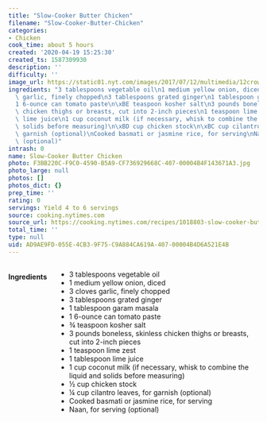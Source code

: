 ```yaml
---
title: "Slow-Cooker Butter Chicken"
filename: "Slow-Cooker-Butter-Chicken"
categories:
- Chicken
cook_time: about 5 hours
created: '2020-04-19 15:25:30'
created_ts: 1587309930
description: ''
difficulty: ''
image_url: https://static01.nyt.com/images/2017/07/12/multimedia/12crowdrex-copy/12crowdrex-articleLarge.jpg
ingredients: "3 tablespoons vegetable oil\n1 medium yellow onion, diced\n3 cloves\
  \ garlic, finely chopped\n3 tablespoons grated ginger\n1 tablespoon garam masala\n\
  1 6-ounce can tomato paste\n\xBE teaspoon kosher salt\n3 pounds boneless, skinless\
  \ chicken thighs or breasts, cut into 2-inch pieces\n1 teaspoon lime zest\n1 tablespoon\
  \ lime juice\n1 cup coconut milk (if necessary, whisk to combine the liquid and\
  \ solids before measuring)\n\xBD cup chicken stock\n\xBC cup cilantro leaves, for\
  \ garnish (optional)\nCooked basmati or jasmine rice, for serving\nNaan, for serving\
  \ (optional)"
intrash: 0
name: Slow-Cooker Butter Chicken
photo: F3BB220C-F9C0-4590-B5A9-CF736929668C-407-00004B4F143671A3.jpg
photo_large: null
photos: []
photos_dict: {}
prep_time: ''
rating: 0
servings: Yield 4 to 6 servings
source: cooking.nytimes.com
source_url: https://cooking.nytimes.com/recipes/1018803-slow-cooker-butter-chicken?action=click&module=Global%20Search%20Recipe%20Card&pgType=search&rank=1
total_time: ''
type: null
uid: AD9AE9FD-055E-4CB3-9F75-C9A884CA619A-407-00004B4D6A521E4B
---
```

<div class="large-8 medium-7 columns" id="writeup">	</div><!-- #writeup -->
</div><!-- #row-one -->
<div class="row" id="row-two">	<div class="medium-4 small-5 columns"><h4 id="ingredients">Ingredients</h4><div class="box box-ingredients content"><ul>
<li>3 tablespoons vegetable oil</li>
<li>1 medium yellow onion, diced</li>
<li>3 cloves garlic, finely chopped</li>
<li>3 tablespoons grated ginger</li>
<li>1 tablespoon garam masala</li>
<li>1 6-ounce can tomato paste</li>
<li>¾ teaspoon kosher salt</li>
<li>3 pounds boneless, skinless chicken thighs or breasts, cut into 2-inch pieces</li>
<li>1 teaspoon lime zest</li>
<li>1 tablespoon lime juice</li>
<li>1 cup coconut milk (if necessary, whisk to combine the liquid and solids before measuring)</li>
<li>½ cup chicken stock</li>
<li>¼ cup cilantro leaves, for garnish (optional)</li>
<li>Cooked basmati or jasmine rice, for serving</li>
<li>Naan, for serving (optional)</li>
</ul>
</div>	</div>	<div class="medium-6 small-7 columns">	</div>